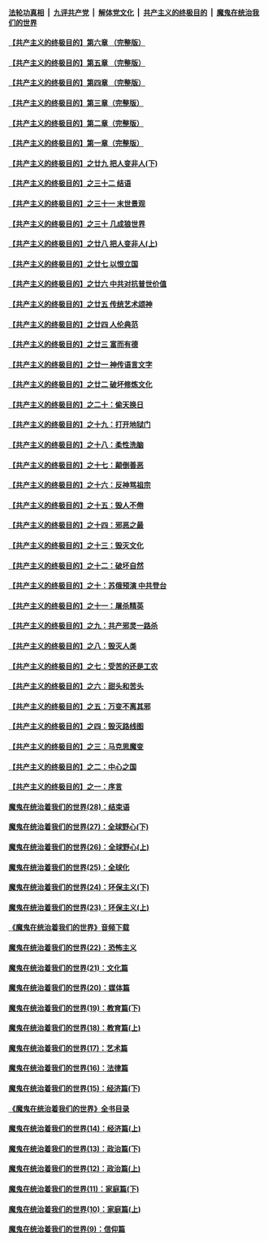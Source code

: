 ####  [法轮功真相](../../../../basic/blob/master/README.md?t=07050031) &nbsp;|&nbsp; [九评共产党](../../../../9ping.md/blob/master/README.md?t=07050031) &nbsp;|&nbsp; [解体党文化](../../../../jtdwh.md/blob/master/README.md?t=07050031)  &nbsp;|&nbsp; [共产主义的终极目的](../../../../gczydzjmd.md/blob/master/README.md?t=07050031) &nbsp;|&nbsp; [魔鬼在统治我们的世界](../../../../mgztzwmdsj.md/blob/master/README.md?t=07050031) 

#### [【共产主义的终极目的】第六章 （完整版）](../pages/nsc422/n11428913.md?t=07050031) 

#### [【共产主义的终极目的】第五章 （完整版）](../pages/nsc422/n11428912.md?t=07050031) 

#### [【共产主义的终极目的】第四章 （完整版）](../pages/nsc422/n11428907.md?t=07050031) 

#### [【共产主义的终极目的】第三章（完整版）](../pages/nsc422/n11428848.md?t=07050031) 

#### [【共产主义的终极目的】第二章（完整版）](../pages/nsc422/n11428831.md?t=07050031) 

#### [【共产主义的终极目的】第一章（完整版）](../pages/nsc422/n11417651.md?t=07050031) 

#### [【共产主义的终极目的】之廿九 把人变非人(下)](../pages/nsc422/n11344140.md?t=07050031) 

#### [【共产主义的终极目的】之三十二 结语](../pages/nsc422/n11360535.md?t=07050031) 

#### [【共产主义的终极目的】之三十一 末世景观](../pages/nsc422/n11351129.md?t=07050031) 

#### [【共产主义的终极目的】之三十 几成狼世界](../pages/nsc422/n11348280.md?t=07050031) 

#### [【共产主义的终极目的】之廿八 把人变非人(上)](../pages/nsc422/n11340492.md?t=07050031) 

#### [【共产主义的终极目的】之廿七 以恨立国](../pages/nsc422/n11336944.md?t=07050031) 

#### [【共产主义的终极目的】之廿六 中共对抗普世价值](../pages/nsc422/n11324785.md?t=07050031) 

#### [【共产主义的终极目的】之廿五 传统艺术颂神](../pages/nsc422/n11296396.md?t=07050031) 

#### [【共产主义的终极目的】之廿四 人伦典范](../pages/nsc422/n11296397.md?t=07050031) 

#### [【共产主义的终极目的】之廿三 富而有德](../pages/nsc422/n11283598.md?t=07050031) 

#### [【共产主义的终极目的】之廿一 神传语言文字](../pages/nsc422/n11263265.md?t=07050031) 

#### [【共产主义的终极目的】之廿二 破坏修炼文化](../pages/nsc422/n11245728.md?t=07050031) 

#### [【共产主义的终极目的】之二十：偷天换日](../pages/nsc422/n11238846.md?t=07050031) 

#### [【共产主义的终极目的】之十九：打开地狱门](../pages/nsc422/n11206376.md?t=07050031) 

#### [【共产主义的终极目的】之十八：柔性洗脑](../pages/nsc422/n11199994.md?t=07050031) 

#### [【共产主义的终极目的】之十七：颠倒善恶](../pages/nsc422/n11179782.md?t=07050031) 

#### [【共产主义的终极目的】之十六：反神骂祖宗](../pages/nsc422/n11166798.md?t=07050031) 

#### [【共产主义的终极目的】之十五：毁人不倦](../pages/nsc422/n11166792.md?t=07050031) 

#### [【共产主义的终极目的】之十四：邪恶之最](../pages/nsc422/n11150249.md?t=07050031) 

#### [【共产主义的终极目的】之十三：毁灭文化](../pages/nsc422/n11135227.md?t=07050031) 

#### [【共产主义的终极目的】之十二：破坏自然](../pages/nsc422/n11135214.md?t=07050031) 

#### [【共产主义的终极目的】之十：苏俄预演 中共登台](../pages/nsc422/n11118424.md?t=07050031) 

#### [【共产主义的终极目的】之十一：屠杀精英](../pages/nsc422/n11118442.md?t=07050031) 

#### [【共产主义的终极目的】之九：共产邪灵一路杀](../pages/nsc422/n11114139.md?t=07050031) 

#### [【共产主义的终极目的】之八：毁灭人类](../pages/nsc422/n11108503.md?t=07050031) 

#### [【共产主义的终极目的】之七：受苦的还是工农](../pages/nsc422/n11101809.md?t=07050031) 

#### [【共产主义的终极目的】之六：甜头和苦头](../pages/nsc422/n11096971.md?t=07050031) 

#### [【共产主义的终极目的】之五：万变不离其邪](../pages/nsc422/n11091285.md?t=07050031) 

#### [【共产主义的终极目的】之四：毁灭路线图](../pages/nsc422/n11086284.md?t=07050031) 

#### [【共产主义的终极目的】之三：马克思魔变](../pages/nsc422/n11061941.md?t=07050031) 

#### [【共产主义的终极目的】之二：中心之国](../pages/nsc422/n11047728.md?t=07050031) 

#### [【共产主义的终极目的】之一：序言](../pages/nsc422/n11086077.md?t=07050031) 

#### [魔鬼在统治着我们的世界(28)：结束语](../pages/nsc422/n10936246.md?t=07050031) 

#### [魔鬼在统治着我们的世界(27)：全球野心(下)](../pages/nsc422/n10928319.md?t=07050031) 

#### [魔鬼在统治着我们的世界(26)：全球野心(上)](../pages/nsc422/n10900318.md?t=07050031) 

#### [魔鬼在统治着我们的世界(25)：全球化](../pages/nsc422/n10788205.md?t=07050031) 

#### [魔鬼在统治着我们的世界(24)：环保主义(下)](../pages/nsc422/n10695307.md?t=07050031) 

#### [魔鬼在统治着我们的世界(23)：环保主义(上)](../pages/nsc422/n10688613.md?t=07050031) 

#### [《魔鬼在统治着我们的世界》音频下载](../pages/nsc422/n10635553.md?t=07050031) 

#### [魔鬼在统治着我们的世界(22)：恐怖主义](../pages/nsc422/n10614727.md?t=07050031) 

#### [魔鬼在统治着我们的世界(21)：文化篇](../pages/nsc422/n10597706.md?t=07050031) 

#### [魔鬼在统治着我们的世界(20)：媒体篇](../pages/nsc422/n10586579.md?t=07050031) 

#### [魔鬼在统治着我们的世界(19)：教育篇(下)](../pages/nsc422/n10564808.md?t=07050031) 

#### [魔鬼在统治着我们的世界(18)：教育篇(上)](../pages/nsc422/n10526970.md?t=07050031) 

#### [魔鬼在统治着我们的世界(17)：艺术篇](../pages/nsc422/n10499093.md?t=07050031) 

#### [魔鬼在统治着我们的世界(16)：法律篇](../pages/nsc422/n10485969.md?t=07050031) 

#### [魔鬼在统治着我们的世界(15)：经济篇(下)](../pages/nsc422/n10469975.md?t=07050031) 

#### [《魔鬼在统治着我们的世界》全书目录](../pages/nsc422/n10464261.md?t=07050031) 

#### [魔鬼在统治着我们的世界(14)：经济篇(上)](../pages/nsc422/n10457370.md?t=07050031) 

#### [魔鬼在统治着我们的世界(13)：政治篇(下)](../pages/nsc422/n10448270.md?t=07050031) 

#### [魔鬼在统治着我们的世界(12)：政治篇(上)](../pages/nsc422/n10444576.md?t=07050031) 

#### [魔鬼在统治着我们的世界(11)：家庭篇(下)](../pages/nsc422/n10440961.md?t=07050031) 

#### [魔鬼在统治着我们的世界(10)：家庭篇(上)](../pages/nsc422/n10435448.md?t=07050031) 

#### [魔鬼在统治着我们的世界(9)：信仰篇](../pages/nsc422/n10432159.md?t=07050031) 

